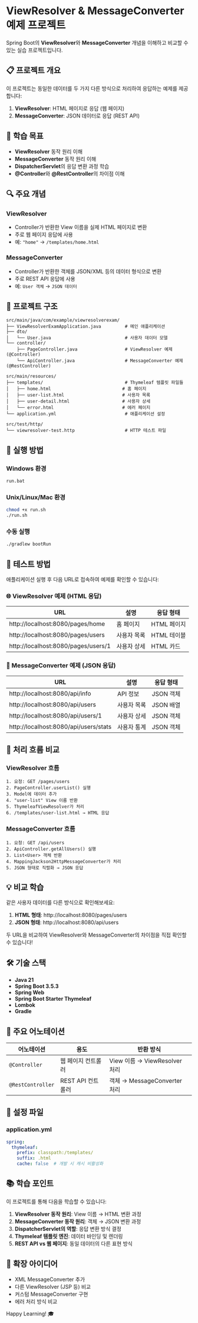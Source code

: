 # ViewResolver & MessageConverter 예제 프로젝트

Spring Boot의 **ViewResolver**와 **MessageConverter** 개념을 이해하고 비교할 수 있는 실습 프로젝트입니다.

## 📋 프로젝트 개요

이 프로젝트는 동일한 데이터를 두 가지 다른 방식으로 처리하여 응답하는 예제를 제공합니다:

1. **ViewResolver**: HTML 페이지로 응답 (웹 페이지)
2. **MessageConverter**: JSON 데이터로 응답 (REST API)

## 🎯 학습 목표

- **ViewResolver** 동작 원리 이해
- **MessageConverter** 동작 원리 이해
- **DispatcherServlet**의 응답 변환 과정 학습
- **@Controller**와 **@RestController**의 차이점 이해

## 🔍 주요 개념

### ViewResolver
- Controller가 반환한 View 이름을 실제 HTML 페이지로 변환
- 주로 웹 페이지 응답에 사용
- 예: `"home"` → `/templates/home.html`

### MessageConverter
- Controller가 반환한 객체를 JSON/XML 등의 데이터 형식으로 변환
- 주로 REST API 응답에 사용
- 예: `User 객체` → `JSON 데이터`

## 📁 프로젝트 구조

```
src/main/java/com/example/viewresolverexam/
├── ViewResolverExamApplication.java         # 메인 애플리케이션
├── dto/
│   └── User.java                            # 사용자 데이터 모델
└── controller/
    ├── PageController.java                  # ViewResolver 예제 (@Controller)
    └── ApiController.java                   # MessageConverter 예제 (@RestController)

src/main/resources/
├── templates/                               # Thymeleaf 템플릿 파일들
│   ├── home.html                           # 홈 페이지
│   ├── user-list.html                      # 사용자 목록
│   ├── user-detail.html                    # 사용자 상세
│   └── error.html                          # 에러 페이지
└── application.yml                          # 애플리케이션 설정

src/test/http/
└── viewresolver-test.http                   # HTTP 테스트 파일
```

## 🚀 실행 방법

### Windows 환경
```bash
run.bat
```

### Unix/Linux/Mac 환경
```bash
chmod +x run.sh
./run.sh
```

### 수동 실행
```bash
./gradlew bootRun
```

## 🧪 테스트 방법

애플리케이션 실행 후 다음 URL로 접속하여 예제를 확인할 수 있습니다:

### 🌐 ViewResolver 예제 (HTML 응답)

| URL | 설명 | 응답 형태 |
|-----|------|-----------|
| http://localhost:8080/pages/home | 홈 페이지 | HTML 페이지 |
| http://localhost:8080/pages/users | 사용자 목록 | HTML 테이블 |
| http://localhost:8080/pages/users/1 | 사용자 상세 | HTML 카드 |

### 🔗 MessageConverter 예제 (JSON 응답)

| URL | 설명 | 응답 형태 |
|-----|------|-----------|
| http://localhost:8080/api/info | API 정보 | JSON 객체 |
| http://localhost:8080/api/users | 사용자 목록 | JSON 배열 |
| http://localhost:8080/api/users/1 | 사용자 상세 | JSON 객체 |
| http://localhost:8080/api/users/stats | 사용자 통계 | JSON 객체 |

## 🔄 처리 흐름 비교

### ViewResolver 흐름
```
1. 요청: GET /pages/users
2. PageController.userList() 실행
3. Model에 데이터 추가
4. "user-list" View 이름 반환
5. ThymeleafViewResolver가 처리
6. /templates/user-list.html → HTML 응답
```

### MessageConverter 흐름
```
1. 요청: GET /api/users
2. ApiController.getAllUsers() 실행
3. List<User> 객체 반환
4. MappingJackson2HttpMessageConverter가 처리
5. JSON 형태로 직렬화 → JSON 응답
```

## 💡 비교 학습

같은 사용자 데이터를 다른 방식으로 확인해보세요:

1. **HTML 형태**: http://localhost:8080/pages/users
2. **JSON 형태**: http://localhost:8080/api/users

두 URL을 비교하여 ViewResolver와 MessageConverter의 차이점을 직접 확인할 수 있습니다!

## 🛠️ 기술 스택

- **Java 21**
- **Spring Boot 3.5.3**
- **Spring Web**
- **Spring Boot Starter Thymeleaf**
- **Lombok**
- **Gradle**

## 📝 주요 어노테이션

| 어노테이션 | 용도 | 반환 방식 |
|-----------|------|-----------|
| `@Controller` | 웹 페이지 컨트롤러 | View 이름 → ViewResolver 처리 |
| `@RestController` | REST API 컨트롤러 | 객체 → MessageConverter 처리 |

## 🔧 설정 파일

### application.yml
```yaml
spring:
  thymeleaf:
    prefix: classpath:/templates/
    suffix: .html
    cache: false  # 개발 시 캐시 비활성화
```

## 📚 학습 포인트

이 프로젝트를 통해 다음을 학습할 수 있습니다:

1. **ViewResolver 동작 원리**: View 이름 → HTML 변환 과정
2. **MessageConverter 동작 원리**: 객체 → JSON 변환 과정
3. **DispatcherServlet의 역할**: 응답 변환 방식 결정
4. **Thymeleaf 템플릿 엔진**: 데이터 바인딩 및 렌더링
5. **REST API vs 웹 페이지**: 동일 데이터의 다른 표현 방식

## 🚀 확장 아이디어

- XML MessageConverter 추가
- 다른 ViewResolver (JSP 등) 비교
- 커스텀 MessageConverter 구현
- 에러 처리 방식 비교

Happy Learning! 🎓 